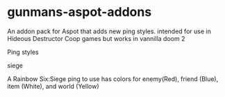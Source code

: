 # gunmans-aspot-addons
An addon pack for Aspot that adds new ping styles.
intended for use in Hideous Destructor Coop games but works in vannilla doom 2

Ping styles

siege

A Rainbow Six:Siege ping to use has colors for enemy(Red), friend (Blue), item (White), and world (Yellow)

